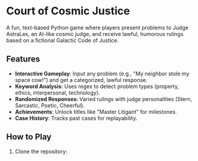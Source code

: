 # Court of Cosmic Justice

A fun, text-based Python game where players present problems to Judge AstraLex, an AI-like cosmic judge, and receive lawful, humorous rulings based on a fictional Galactic Code of Justice.

## Features
- **Interactive Gameplay**: Input any problem (e.g., "My neighbor stole my space cow!") and get a categorized, lawful response.
- **Keyword Analysis**: Uses regex to detect problem types (property, ethics, interpersonal, technology).
- **Randomized Responses**: Varied rulings with judge personalities (Stern, Sarcastic, Poetic, Cheerful).
- **Achievements**: Unlock titles like "Master Litigant" for milestones.
- **Case History**: Tracks past cases for replayability.

## How to Play
1. Clone the repository:
